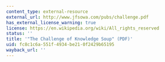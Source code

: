 ```yaml
---
content_type: external-resource
external_url: http://www.jfsowa.com/pubs/challenge.pdf
has_external_license_warning: true
license: https://en.wikipedia.org/wiki/All_rights_reserved
status: ''
title: '"The Challenge of Knowledge Soup" (PDF)'
uid: fc8c1c6a-551f-4934-be21-0f2429b65195
wayback_url: ''
---
```

